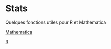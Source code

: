 # Stats

Quelques fonctions utiles pour R et Mathematica

[Mathematica](https://whereislucas.github.io/stats/mathematica)

[R](https://whereislucas.github.io/stats/R)
